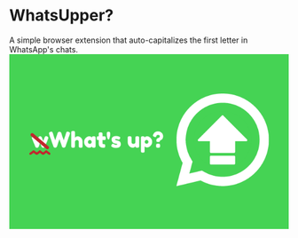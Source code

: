 # WhatsUpper?
A simple browser extension that auto-capitalizes the first letter in WhatsApp's chats.
![](banner.png)